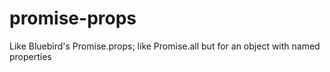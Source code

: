# promise-props
Like Bluebird's Promise.props; like Promise.all but for an object with named properties
